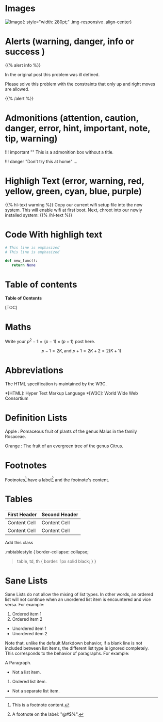 # Images

![Image](https://res.cloudinary.com/sadanandsingh/image/upload/v1496963333/sadanand_navmqu.jpg){: style="width: 280pt;" .img-responsive .align-center}

# Alerts (warning, danger, info or success )

{{% alert info %}}

In the original post this problem was ill defined.

Please solve this problem with the constraints that only up and right
moves are allowed.

{{% /alert %}}

# Admonitions (attention, caution, danger, error, hint, important, note, tip, warning)

!!! important ""
    This is a admonition box without a title.

!!! danger "Don't try this at home"
    ...

# Highligh Text (error, warning, red, yellow, green, cyan, blue, purple)

{{% hl-text warning %}}
Copy our current wifi setup file into the new system. This will enable
wifi at first boot. Next, chroot into our newly installed system:
{{% /hl-text %}}

# Code With highligh text

```python hl_lines="4 5"
# This line is emphasized
# This line is emphasized

def new_func():
   return None
```

# Table of contents

**Table of Contents**

[TOC]

# Maths

Write your $p^2-1 = (p-1)\times (p+1)$ post here.

$$p-1=2K, \text{and } p+1=2K+2=2(K+1)$$

# Abbreviations

The HTML specification
is maintained by the W3C.

*[HTML]: Hyper Text Markup Language
*[W3C]:  World Wide Web Consortium

# Definition Lists

Apple
:   Pomaceous fruit of plants of the genus Malus in
    the family Rosaceae.

Orange
:   The fruit of an evergreen tree of the genus Citrus.

# Footnotes

Footnotes[^1] have a label[^@#$%] and the footnote's content.

[^1]: This is a footnote content.
[^@#$%]: A footnote on the label: "@#$%".


# Tables


|First Header  | Second Header|
|------------- | -------------|
|Content Cell  | Content Cell |
|Content Cell  | Content Cell |

Add this class

.mbtablestyle {
        border-collapse: collapse;

   > table, td, th {
        border: 1px solid black;
        }
}

# Sane Lists

Sane Lists do not allow the mixing of list types. In other words, an ordered list will not continue when an unordered list item is encountered and vice versa. For example:

1. Ordered item 1
2. Ordered item 2

* Unordered item 1
* Unordered item 2

Note that, unlike the default Markdown behavior, if a blank line is not included between list items, the different list type is ignored completely. This corresponds to the behavior of paragraphs. For example:

A Paragraph.
* Not a list item.

1. Ordered list item.
* Not a separate list item.

